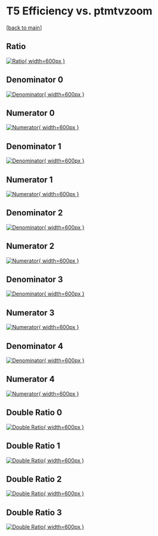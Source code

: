 # T5 Efficiency vs. ptmtvzoom

[[back to main](./)]



## Ratio

[![Ratio](../mtv/var/T5_base_13_-1_eff_ptmtvzoom.png){ width=600px }](../mtv/var/T5_base_13_-1_eff_ptmtvzoom.pdf)

## Denominator 0

[![Denominator](../mtv/den/T5_base_13_-1_eff_ptmtvzoom_den0.png){ width=600px }](../mtv/den/T5_base_13_-1_eff_ptmtvzoom_den0.pdf)

## Numerator 0

[![Numerator](../mtv/num/T5_base_13_-1_eff_ptmtvzoom_num0.png){ width=600px }](../mtv/num/T5_base_13_-1_eff_ptmtvzoom_num0.pdf)

## Denominator 1

[![Denominator](../mtv/den/T5_base_13_-1_eff_ptmtvzoom_den1.png){ width=600px }](../mtv/den/T5_base_13_-1_eff_ptmtvzoom_den1.pdf)

## Numerator 1

[![Numerator](../mtv/num/T5_base_13_-1_eff_ptmtvzoom_num1.png){ width=600px }](../mtv/num/T5_base_13_-1_eff_ptmtvzoom_num1.pdf)

## Denominator 2

[![Denominator](../mtv/den/T5_base_13_-1_eff_ptmtvzoom_den2.png){ width=600px }](../mtv/den/T5_base_13_-1_eff_ptmtvzoom_den2.pdf)

## Numerator 2

[![Numerator](../mtv/num/T5_base_13_-1_eff_ptmtvzoom_num2.png){ width=600px }](../mtv/num/T5_base_13_-1_eff_ptmtvzoom_num2.pdf)

## Denominator 3

[![Denominator](../mtv/den/T5_base_13_-1_eff_ptmtvzoom_den3.png){ width=600px }](../mtv/den/T5_base_13_-1_eff_ptmtvzoom_den3.pdf)

## Numerator 3

[![Numerator](../mtv/num/T5_base_13_-1_eff_ptmtvzoom_num3.png){ width=600px }](../mtv/num/T5_base_13_-1_eff_ptmtvzoom_num3.pdf)

## Denominator 4

[![Denominator](../mtv/den/T5_base_13_-1_eff_ptmtvzoom_den4.png){ width=600px }](../mtv/den/T5_base_13_-1_eff_ptmtvzoom_den4.pdf)

## Numerator 4

[![Numerator](../mtv/num/T5_base_13_-1_eff_ptmtvzoom_num4.png){ width=600px }](../mtv/num/T5_base_13_-1_eff_ptmtvzoom_num4.pdf)

## Double Ratio 0

[![Double Ratio](../mtv/ratio/T5_base_13_-1_eff_ptmtvzoom_ratio0.png){ width=600px }](../mtv/ratio/T5_base_13_-1_eff_ptmtvzoom_ratio0.pdf)

## Double Ratio 1

[![Double Ratio](../mtv/ratio/T5_base_13_-1_eff_ptmtvzoom_ratio1.png){ width=600px }](../mtv/ratio/T5_base_13_-1_eff_ptmtvzoom_ratio1.pdf)

## Double Ratio 2

[![Double Ratio](../mtv/ratio/T5_base_13_-1_eff_ptmtvzoom_ratio2.png){ width=600px }](../mtv/ratio/T5_base_13_-1_eff_ptmtvzoom_ratio2.pdf)

## Double Ratio 3

[![Double Ratio](../mtv/ratio/T5_base_13_-1_eff_ptmtvzoom_ratio3.png){ width=600px }](../mtv/ratio/T5_base_13_-1_eff_ptmtvzoom_ratio3.pdf)

